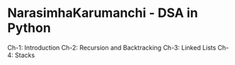 # NarasimhaKarumanchi - DSA in Python
Ch-1: Introduction
Ch-2: Recursion and Backtracking
Ch-3: Linked Lists
Ch-4: Stacks


